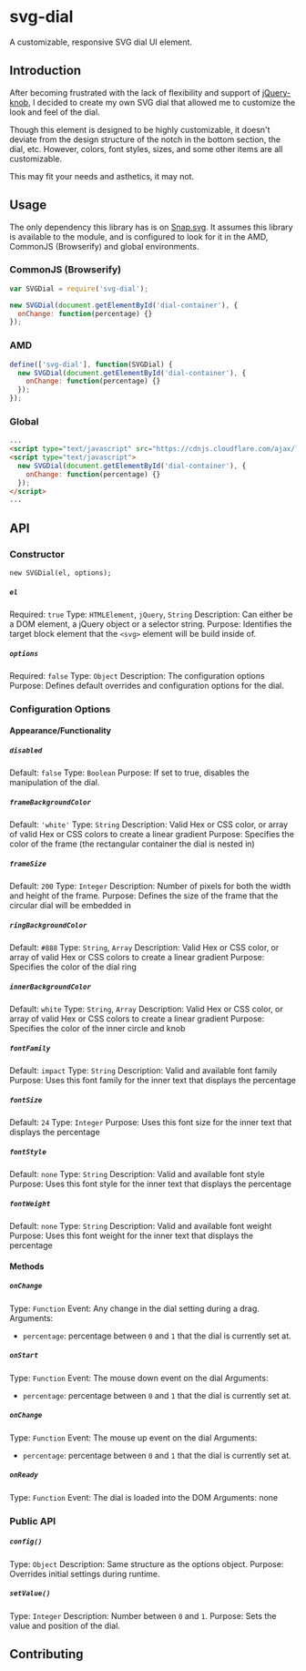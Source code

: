 svg-dial
============

A customizable, responsive SVG dial UI element.

## Introduction

After becoming frustrated with the lack of flexibility and support of [jQuery-knob](http://anthonyterrien.com/knob/), I decided to create my own SVG dial that allowed me to customize the look and feel of the dial.

Though this element is designed to be highly customizable, it doesn't deviate from the design structure of the notch in the bottom section, the dial, etc.  However, colors, font styles, sizes, and some other items are all customizable.

This may fit your needs and asthetics, it may not.

## Usage

The only dependency this library has is on [Snap.svg](http://snapsvg.io/).  It assumes this library is available to the module, and is configured to look for it in the AMD, CommonJS (Browserify) and global environments.

### CommonJS (Browserify)

```js
var SVGDial = require('svg-dial');

new SVGDial(document.getElementById('dial-container'), {
  onChange: function(percentage) {}
});
```

### AMD

```js
define(['svg-dial'], function(SVGDial) {
  new SVGDial(document.getElementById('dial-container'), {
    onChange: function(percentage) {}
  });
});
```

### Global

```html
...
<script type="text/javascript" src="https://cdnjs.cloudflare.com/ajax/libs/snap.svg/0.3.0/snap.svg-min.js"></script>
<script type="text/javascript">
  new SVGDial(document.getElementById('dial-container'), {
    onChange: function(percentage) {}
  });
</script>
...
```

## API

### Constructor

```
new SVGDial(el, options);
```

##### `el`
Required: `true`
Type: `HTMLElement`, `jQuery`, `String`
Description: Can either be a DOM element, a jQuery object or a selector string.
Purpose: Identifies the target block element that the `<svg>` element will be build inside of.

##### `options`
Required: `false`
Type: `Object`
Description: The configuration options
Purpose: Defines default overrides and configuration options for the dial.

### Configuration Options

#### Appearance/Functionality

##### `disabled`
Default: `false`
Type: `Boolean`
Purpose: If set to true, disables the manipulation of the dial.

##### `frameBackgroundColor`
Default: `'white'`
Type: `String`
Description: Valid Hex or CSS color, or array of valid Hex or CSS colors to create a linear gradient
Purpose: Specifies the color of the frame (the rectangular container the dial is nested in)

##### `frameSize`
Default: `200`
Type: `Integer`
Description: Number of pixels for both the width and height of the frame.
Purpose: Defines the size of the frame that the circular dial will be embedded in

##### `ringBackgroundColor`
Default: `#888`
Type: `String`, `Array`
Description: Valid Hex or CSS color, or array of valid Hex or CSS colors to create a linear gradient
Purpose: Specifies the color of the dial ring

##### `innerBackgroundColor`
Default: `white`
Type: `String`, `Array`
Description: Valid Hex or CSS color, or array of valid Hex or CSS colors to create a linear gradient
Purpose: Specifies the color of the inner circle and knob

##### `fontFamily`
Default: `impact`
Type: `String`
Description: Valid and available font family
Purpose: Uses this font family for the inner text that displays the percentage

##### `fontSize`
Default: `24`
Type: `Integer`
Purpose: Uses this font size for the inner text that displays the percentage

##### `fontStyle`
Default: `none`
Type: `String`
Description: Valid and available font style
Purpose: Uses this font style for the inner text that displays the percentage

##### `fontWeight`
Default: `none`
Type: `String`
Description: Valid and available font weight
Purpose: Uses this font weight for the inner text that displays the percentage

#### Methods

##### `onChange`
Type: `Function`
Event: Any change in the dial setting during a drag.
Arguments:
* `percentage`: percentage between `0` and `1` that the dial is currently set at.

##### `onStart`
Type: `Function`
Event: The mouse down event on the dial
Arguments:
* `percentage`: percentage between `0` and `1` that the dial is currently set at.

##### `onChange`
Type: `Function`
Event: The mouse up event on the dial
Arguments:
* `percentage`: percentage between `0` and `1` that the dial is currently set at.

##### `onReady`
Type: `Function`
Event: The dial is loaded into the DOM
Arguments: none

### Public API

##### `config()`
Type: `Object`
Description: Same structure as the options object.
Purpose: Overrides initial settings during runtime.

##### `setValue()`
Type: `Integer`
Description: Number between `0` and `1`.
Purpose: Sets the value and position of the dial.

## Contributing
